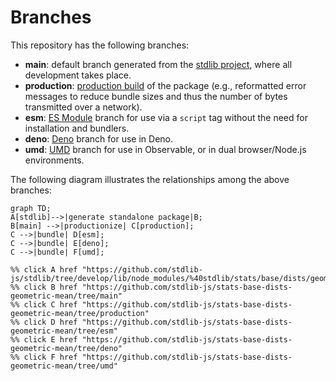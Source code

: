 <!--

@license Apache-2.0

Copyright (c) 2022 The Stdlib Authors.

Licensed under the Apache License, Version 2.0 (the "License");
you may not use this file except in compliance with the License.
You may obtain a copy of the License at

    http://www.apache.org/licenses/LICENSE-2.0

Unless required by applicable law or agreed to in writing, software
distributed under the License is distributed on an "AS IS" BASIS,
WITHOUT WARRANTIES OR CONDITIONS OF ANY KIND, either express or implied.
See the License for the specific language governing permissions and
limitations under the License.

-->

# Branches

This repository has the following branches:

-   **main**: default branch generated from the [stdlib project][stdlib-url], where all development takes place.
-   **production**: [production build][production-url] of the package (e.g., reformatted error messages to reduce bundle sizes and thus the number of bytes transmitted over a network).
-   **esm**: [ES Module][esm-url] branch for use via a `script` tag without the need for installation and bundlers.
-   **deno**: [Deno][deno-url] branch for use in Deno.
-   **umd**: [UMD][umd-url] branch for use in Observable, or in dual browser/Node.js environments.

The following diagram illustrates the relationships among the above branches:

```mermaid
graph TD;
A[stdlib]-->|generate standalone package|B;
B[main] -->|productionize| C[production];
C -->|bundle| D[esm];
C -->|bundle| E[deno];
C -->|bundle| F[umd];

%% click A href "https://github.com/stdlib-js/stdlib/tree/develop/lib/node_modules/%40stdlib/stats/base/dists/geometric/mean"
%% click B href "https://github.com/stdlib-js/stats-base-dists-geometric-mean/tree/main"
%% click C href "https://github.com/stdlib-js/stats-base-dists-geometric-mean/tree/production"
%% click D href "https://github.com/stdlib-js/stats-base-dists-geometric-mean/tree/esm"
%% click E href "https://github.com/stdlib-js/stats-base-dists-geometric-mean/tree/deno"
%% click F href "https://github.com/stdlib-js/stats-base-dists-geometric-mean/tree/umd"
```

[stdlib-url]: https://github.com/stdlib-js/stdlib/tree/develop/lib/node_modules/%40stdlib/stats/base/dists/geometric/mean
[production-url]: https://github.com/stdlib-js/stats-base-dists-geometric-mean/tree/production
[deno-url]: https://github.com/stdlib-js/stats-base-dists-geometric-mean/tree/deno
[umd-url]: https://github.com/stdlib-js/stats-base-dists-geometric-mean/tree/umd
[esm-url]: https://github.com/stdlib-js/stats-base-dists-geometric-mean/tree/esm